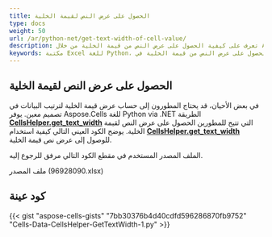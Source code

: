 ```yaml
---
title: الحصول على عرض النص لقيمة الخلية
type: docs
weight: 50
url: /ar/python-net/get-text-width-of-cell-value/
description: تعرف على كيفية الحصول على عرض النص من قيمة الخلية من خلال Aspose.Cells إصدار Python via .NET.
keywords: مكتبة Excel للغة Python، الحصول على عرض النص من قيمة الخلية في Python، الحصول على عرض النص من قيمة الخلية.
---
```


## **الحصول على عرض النص لقيمة الخلية**

في بعض الأحيان، قد يحتاج المطورون إلى حساب عرض قيمة الخلية لترتيب البيانات في تصميم معين. يوفر Aspose.Cells للغة Python via .NET الطريقة [**CellsHelper.get_text_width**](https://reference.aspose.com/cells/python-net/aspose.cells/cellshelper/get_text_width/#str-aspose.cells.Font-float) التي تتيح للمطورين الحصول على عرض النص لقيمة الخلية. يوضح الكود العيني التالي كيفية استخدام [**CellsHelper.get_text_width**](https://reference.aspose.com/cells/python-net/aspose.cells/cellshelper/get_text_width/#str-aspose.cells.Font-float) للوصول إلى عرض نص قيمة الخلية.

الملف المصدر المستخدم في مقطع الكود التالي مرفق للرجوع إليه.

ملف المصدر (96928090.xlsx)

## كود عينة

{{< gist "aspose-cells-gists" "7bb30376b4d40cdfd596286870fb9752" "Cells-Data-CellsHelper-GetTextWidth-1.py" >}}
